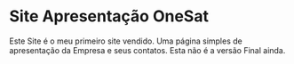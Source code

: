 # Site Apresentação OneSat
Este Site é o meu primeiro site vendido. Uma página simples de apresentação da Empresa e seus contatos. Esta não é a versão Final ainda. 
